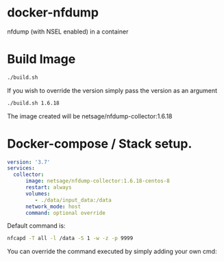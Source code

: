# docker-nfdump

nfdump (with NSEL enabled) in a container


# Build Image

```sh
./build.sh 
```

If you wish to override the version simply pass the version as an argument

```sh
./build.sh 1.6.18
```

The image created will be netsage/nfdump-collector:1.6.18

# Docker-compose / Stack setup.

```yaml
version: '3.7'
services:
  collector:
      image: netsage/nfdump-collector:1.6.18-centos-8
      restart: always
      volumes:
         - ./data/input_data:/data
      network_mode: host
      command: optional override
```

Default command is:  

```bash 
nfcapd -T all -l /data -S 1 -w -z -p 9999
```

You can override the command executed by simply adding your own cmd:
